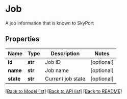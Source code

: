 # Job

A job information that is known to SkyPort

## Properties
Name | Type | Description | Notes
------------ | ------------- | ------------- | -------------
**id** | **str** | Job ID | [optional] 
**name** | **str** | Job name | [optional] 
**state** | **str** | Current job state | [optional] 

[[Back to Model list]](../README.md#documentation-for-models) [[Back to API list]](../README.md#documentation-for-api-endpoints) [[Back to README]](../README.md)


